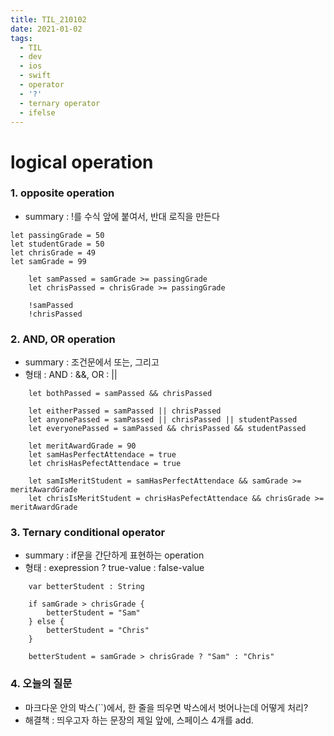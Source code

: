 ```yaml
---
title: TIL_210102
date: 2021-01-02
tags:
  - TIL
  - dev
  - ios
  - swift
  - operator
  - '?'
  - ternary operator
  - ifelse
---
```


# logical operation

### 1. opposite operation
 - summary : !를 수식 앞에 붙여서, 반대 로직을 만든다
```
let passingGrade = 50
let studentGrade = 50
let chrisGrade = 49 
let samGrade = 99

    let samPassed = samGrade >= passingGrade
    let chrisPassed = chrisGrade >= passingGrade

    !samPassed
    !chrisPassed
```

### 2. AND, OR operation
- summary : 조건문에서 또는, 그리고
- 형태 : AND : &&, OR : ||
```
    let bothPassed = samPassed && chrisPassed

    let eitherPassed = samPassed || chrisPassed
    let anyonePassed = samPassed || chrisPassed || studentPassed
    let everyonePassed = samPassed && chrisPassed && studentPassed
    
    let meritAwardGrade = 90
    let samHasPerfectAttendace = true
    let chrisHasPefectAttendace = true
    
    let samIsMeritStudent = samHasPerfectAttendace && samGrade >= meritAwardGrade
    let chrisIsMeritStudent = chrisHasPefectAttendace && chrisGrade >= meritAwardGrade
```


### 3. Ternary conditional operator
 - summary : if문을 간단하게 표현하는 operation
 - 형태 : exepression ? true-value : false-value
```
    var betterStudent : String
    
    if samGrade > chrisGrade {
        betterStudent = "Sam"
    } else {
        betterStudent = "Chris"
    }
    
    betterStudent = samGrade > chrisGrade ? "Sam" : "Chris"
```

### 4. 오늘의 질문
 - 마크다운 안의 박스(``)에서, 한 줄을 띄우면 박스에서 벗어나는데 어떻게 처리?
 - 해결책 : 띄우고자 하는 문장의 제일 앞에, 스페이스 4개를 add.
